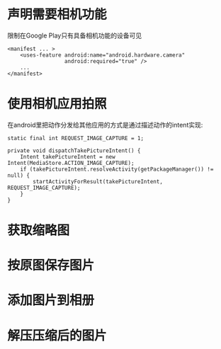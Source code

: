 # 声明需要相机功能
    
限制在Google Play只有具备相机功能的设备可见

```
<manifest ... >
    <uses-feature android:name="android.hardware.camera"
                  android:required="true" />
    ...
</manifest>
```

# 使用相机应用拍照

在android里把动作分发给其他应用的方式是通过描述动作的intent实现:

```
static final int REQUEST_IMAGE_CAPTURE = 1;

private void dispatchTakePictureIntent() {
    Intent takePictureIntent = new Intent(MediaStore.ACTION_IMAGE_CAPTURE);
    if (takePictureIntent.resolveActivity(getPackageManager()) != null) {
        startActivityForResult(takePictureIntent, REQUEST_IMAGE_CAPTURE);
    }
}
```


# 获取缩略图

# 按原图保存图片

# 添加图片到相册

# 解压压缩后的图片





















